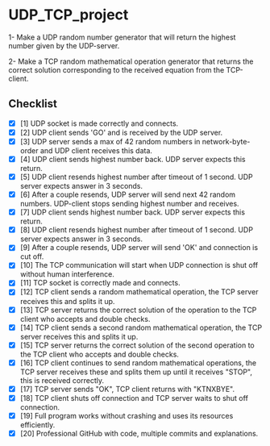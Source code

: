 # UDP_TCP_project
1- Make a UDP random number generator that will return the highest number given by the UDP-server.

2- Make a TCP random mathematical operation generator that returns the correct solution corresponding to the received equation from the TCP-client.

## Checklist

- [x] [1] UDP socket is made correctly and connects.
- [x] [2] UDP client sends 'GO' and is received by the UDP server.
- [x] [3] UDP server sends a max of 42 random numbers in network-byte-order and UDP client receives this data.
- [x] [4] UDP client sends highest number back. UDP server expects this return.
- [x] [5] UDP client resends highest number after timeout of 1 second. UDP server expects answer in 3 seconds.
- [x] [6] After a couple resends, UDP server will send next 42 random numbers. UDP-client stops sending highest number and receives.
- [x] [7] UDP client sends highest number back. UDP server expects this return.
- [x] [8] UDP client resends highest number after timeout of 1 second. UDP server expects answer in 3 seconds.
- [x] [9] After a couple resends, UDP server will send 'OK' and connection is cut off.
- [x] [10] The TCP communication will start when UDP connection is shut off without human interference.
- [x] [11] TCP socket is correctly made and connects.
- [x] [12] TCP client sends a random mathematical operation, the TCP server receives this and splits it up.
- [x] [13] TCP server returns the correct solution of the operation to the TCP client who accepts and double checks.
- [x] [14] TCP client sends a second random mathematical operation, the TCP server receives this and splits it up.
- [x] [15] TCP server returns the correct solution of the second operation to the TCP client who accepts and double checks.
- [x] [16] TCP client continues to send random mathematical operations, the TCP server receives these and splits them up until it receives "STOP", this is received correctly.
- [x] [17] TCP server sends "OK", TCP client returns with "KTNXBYE".
- [x] [18] TCP client shuts off connection and TCP server waits to shut off connection.
- [x] [19] Full program works without crashing and uses its resources efficiently.
- [x] [20] Professional GitHub with code, multiple commits and explanations.
